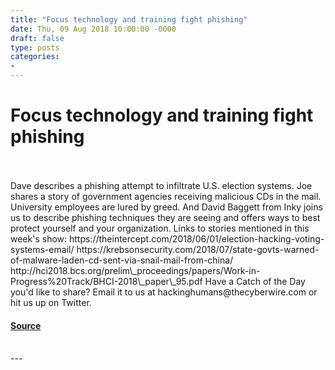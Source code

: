 ```yaml
---
title: "Focus technology and training fight phishing"
date: Thu, 09 Aug 2018 10:00:00 -0000
draft: false
type: posts
categories: 
- 
---
```

# Focus technology and training fight phishing

<br/>

<br/>
Dave describes a phishing attempt to infiltrate U.S. election systems. Joe shares a story of government agencies receiving malicious CDs in the mail. University employees are lured by greed. And David Baggett from Inky joins us to describe phishing techniques they are seeing and offers ways to best protect yourself and your organization. Links to stories mentioned in this week's show: https://theintercept.com/2018/06/01/election-hacking-voting-systems-email/ https://krebsonsecurity.com/2018/07/state-govts-warned-of-malware-laden-cd-sent-via-snail-mail-from-china/ http://hci2018.bcs.org/prelim\_proceedings/papers/Work-in-Progress%20Track/BHCI-2018\_paper\_95.pdf Have a Catch of the Day you'd like to share? Email it to us at hackinghumans@thecyberwire.com or hit us up on Twitter.

#### [Source](https://thecyberwire.com/podcasts/hacking-humans/11/notes)

<br/>
---
